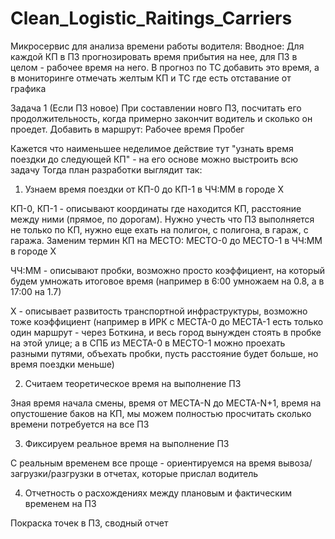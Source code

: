 # Clean_Logistic_Raitings_Carriers
Микросервис для анализа времени работы водителя:
Вводное:
Для каждой КП в ПЗ прогнозировать время прибытия на нее, для ПЗ в целом - рабочее время на него. В прогноз по ТС добавить это время, а в мониторинге отмечать желтым КП и ТС где есть отставание от графика

Задача 1 (Если ПЗ новое)
При составлении новго ПЗ, посчитать его продолжительность, когда примерно закончит водитель и сколько он проедет.
Добавить в маршрут:
   Рабочее время
   Пробег


   Кажется что наименьшее неделимое действие тут "узнать время поездки до следующей КП" - на его основе можно выстроить всю задачу
Тогда план разработки выглядит так:
1. Узнаем время поездки от КП-0 до КП-1 в ЧЧ:ММ в городе Х

КП-0, КП-1 - описывают координаты где находится КП, расстояние между ними (прямое, по дорогам). 
Нужно учесть что ПЗ выполняется не только по КП, нужно еще ехать на полигон, с полигона, в гараж, с
 гаража. Заменим термин КП на МЕСТО: МЕСТО-0 до МЕСТО-1 в ЧЧ:ММ в городе Х

ЧЧ:ММ - описывают пробки, возможно просто коэффициент, на который будем умножать итоговое время 
(например в 6:00 умножаем на 0.8, а в 17:00 на 1.7)

Х - описывает развитость транспортной инфраструктуры, возможно тоже коэффициент (например в ИРК с
 МЕСТА-0 до МЕСТА-1 есть только один маршрут - через Боткина, и весь город вынужден стоять в пробке
 на этой улице; а в СПБ из МЕСТА-0 в МЕСТО-1 можно проехать разными путями, объехать пробки, пусть
 расстояние будет больше, но время поездки меньше)


2. Считаем теоретическое время на выполнение ПЗ

Зная время начала смены, время от МЕСТА-N до МЕСТА-N+1, время на опустошение баков на КП, мы можем
 полностью просчитать сколько времени потребуется на все ПЗ


3. Фиксируем реальное время на выполнение ПЗ

С реальным временем все проще - ориентируемся на время вывоза/загрузки/разгрузки в отчетах, которые 
прислал водитель


4. Отчетность о расхождениях между плановым и фактическим временем на ПЗ

Покраска точек в ПЗ, сводный отчет
